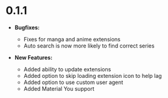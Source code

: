 # 0.1.1

- **Bugfixes:**
  - Fixes for manga and anime extensions
  - Auto search is now more likely to find correct series

- **New Features:**
  - Added ability to update extensions
  - Added option to skip loading extension icon to help lag
  - Added option to use custom user agent
  - Added Material You support
